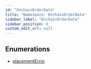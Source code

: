 ```yaml
---
id: "OnchainOrderData"
title: "Namespace: OnchainOrderData"
sidebar_label: "OnchainOrderData"
sidebar_position: 0
custom_edit_url: null
---
```


## Enumerations

- [placementError](../enums/OnchainOrderData.placementError.md)
